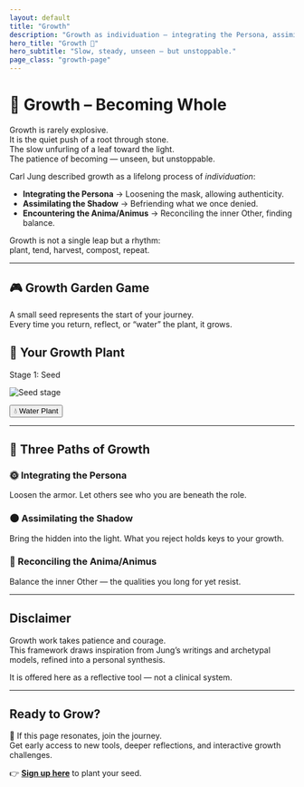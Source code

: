 ```yaml
---
layout: default
title: "Growth"
description: "Growth as individuation — integrating the Persona, assimilating the Shadow, and encountering the Anima/Animus."
hero_title: "Growth 🌱"
hero_subtitle: "Slow, steady, unseen — but unstoppable."
page_class: "growth-page"
---
```


# 🌱 Growth – Becoming Whole

Growth is rarely explosive.  
It is the quiet push of a root through stone.  
The slow unfurling of a leaf toward the light.  
The patience of becoming — unseen, but unstoppable.  

Carl Jung described growth as a lifelong process of *individuation*:  
- **Integrating the Persona** → Loosening the mask, allowing authenticity.  
- **Assimilating the Shadow** → Befriending what we once denied.  
- **Encountering the Anima/Animus** → Reconciling the inner Other, finding balance.  

Growth is not a single leap but a rhythm:  
plant, tend, harvest, compost, repeat.  

---

## 🎮 Growth Garden Game

A small seed represents the start of your journey.  
Every time you return, reflect, or “water” the plant, it grows.  

<div class="growth-garden">
  <h2>🌱 Your Growth Plant</h2>
  <div class="plant-stage" id="plant-stage">
    <p>Stage 1: Seed</p>
    <img src="/assets/img/plant-seed.png" alt="Seed stage">
  </div>

  <button id="water-btn">💧 Water Plant</button>
</div>

<script>
  let stage = 0;
  const stages = [
    { text: "Stage 1: Seed", img: "/assets/img/plant-seed.png" },
    { text: "Stage 2: Sprout", img: "/assets/img/plant-sprout.png" },
    { text: "Stage 3: Budding", img: "/assets/img/plant-bud.png" },
    { text: "Stage 4: Bloom", img: "/assets/img/plant-flower.png" },
    { text: "Stage 5: Tree", img: "/assets/img/plant-tree.png" }
  ];

  document.getElementById('water-btn').addEventListener('click', () => {
    if (stage < stages.length - 1) {
      stage++;
      const ps = document.getElementById('plant-stage');
      ps.innerHTML = `<p>${stages[stage].text}</p><img src="${stages[stage].img}" alt="${stages[stage].text}">`;
    }
  });
</script>

---

## 🌿 Three Paths of Growth

### 🌞 Integrating the Persona  
Loosen the armor. Let others see who you are beneath the role.  

### 🌑 Assimilating the Shadow  
Bring the hidden into the light. What you reject holds keys to your growth.  

### 💫 Reconciling the Anima/Animus  
Balance the inner Other — the qualities you long for yet resist.  

---

## Disclaimer
Growth work takes patience and courage.  
This framework draws inspiration from Jung’s writings and archetypal models, refined into a personal synthesis.  

It is offered here as a reflective tool — not a clinical system.  

---

## Ready to Grow?
🌱 If this page resonates, join the journey.  
Get early access to new tools, deeper reflections, and interactive growth challenges.  

👉 [**Sign up here**](#) to plant your seed.